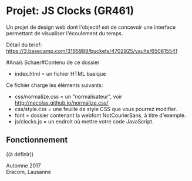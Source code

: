 # Projet: JS Clocks (GR461)

Un projet de design web dont l'objectif est de concevoir une interface permettant de visualiser l'écoulement du temps.

Détail du brief: https://3.basecamp.com/3165988/buckets/4702925/vaults/650815541

#Anaïs Schaer#Contenu de ce dossier

- index.html = un fichier HTML basique

Ce fichier charge les éléments suivants:

- css/normalize.css = un "normalisateur", voir http://necolas.github.io/normalize.css/
- css/style.css = une feuille de style CSS que vous pourrez modifier.
- font = dossier contenant la webfont NotCourierSans, à titre d'exemple.
- js/clocks.js = un endroit où mettre votre code JavaScript.

## Fonctionnement

((à définir))

Automne 2017  
Eracom, Lausanne
